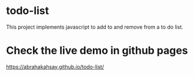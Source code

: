 # todo-list
This project implements javascript to add to and remove from a to do list.

# Check the live demo in github pages
https://abrahakahsay.github.io/todo-list/
